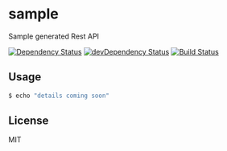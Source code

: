 # sample

Sample generated Rest API

[![Dependency Status](https://david-dm.org/karpikpl/hapi17sample.svg)](https://david-dm.org/karpikpl/hapi17sample)
[![devDependency Status](https://david-dm.org/karpikpl/hapi17sample/dev-status.svg?theme=shields.io)](https://david-dm.org/karpikpl/hapi17sample?type=dev)
[![Build Status](https://travis-ci.org/karpikpl/hapi17sample.svg?branch=master)](https://travis-ci.org/karpikpl/hapi17sample)


## Usage

```bash
$ echo "details coming soon"
```


## License

MIT
